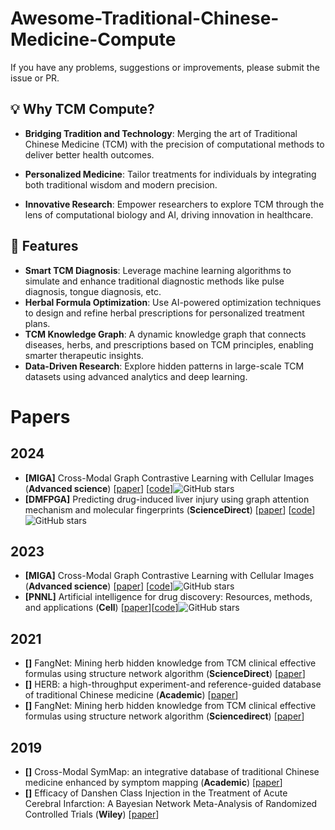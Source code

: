# Awesome-Traditional-Chinese-Medicine-Compute

If you have any problems, suggestions or improvements, please submit the issue or PR.

## 💡 Why TCM Compute?

- **Bridging Tradition and Technology**: Merging the art of Traditional Chinese Medicine (TCM) with the precision of computational methods to deliver better health outcomes.

- **Personalized Medicine**: Tailor treatments for individuals by integrating both traditional wisdom and modern precision.

- **Innovative Research**: Empower researchers to explore TCM through the lens of computational biology and AI, driving innovation in healthcare.

## 🌟 **Features**
- **Smart TCM Diagnosis**: Leverage machine learning algorithms to simulate and enhance traditional diagnostic methods like pulse diagnosis, tongue diagnosis, etc.
- **Herbal Formula Optimization**: Use AI-powered optimization techniques to design and refine herbal prescriptions for personalized treatment plans.
- **TCM Knowledge Graph**: A dynamic knowledge graph that connects diseases, herbs, and prescriptions based on TCM principles, enabling smarter therapeutic insights.
- **Data-Driven Research**: Explore hidden patterns in large-scale TCM datasets using advanced analytics and deep learning.

# Papers

## 2024

- <a name=""></a>**[MIGA]** Cross-Modal Graph Contrastive Learning with Cellular Images (**Advanced science**) [[paper](https://onlinelibrary.wiley.com/doi/full/10.1002/advs.202404845)] [[code](https://github.com/prokia/MIGA)]![GitHub stars](https://img.shields.io/github/stars/prokia/MIGA.svg?logo=github&label=Stars)
- <a name=""></a>**[DMFPGA]** Predicting drug-induced liver injury using graph attention mechanism and molecular fingerprints (**ScienceDirect**) [[paper](https://www.sciencedirect.com/science/article/pii/S1046202323001986)] [[code](https://github.com/zhaoqi106/DMFPGA)]![GitHub stars](https://img.shields.io/github/stars/prokia/MIGA.svg?logo=github&label=Stars)

## 2023
- <a name=""></a>**[MIGA]** Cross-Modal Graph Contrastive Learning with Cellular Images (**Advanced science**) [[paper](https://onlinelibrary.wiley.com/doi/full/10.1002/advs.202404845)] [[code](https://github.com/prokia/MIGA)]![GitHub stars](https://img.shields.io/github/stars/prokia/MIGA.svg?logo=github&label=Stars)
- <a name=""></a>**[PNNL]** Artificial intelligence for drug discovery: Resources, methods, and applications (**Cell**) [[paper](https://www.cell.com/molecular-therapy-family/nucleic-acids/fulltext/S2162-2531(23)00039-2)][[code](https://github.com/pnnl/solubility-prediction-paper)]![GitHub stars](https://img.shields.io/github/stars/prokia/MIGA.svg?logo=github&label=Stars)

## 2021
- <a name=""></a>**[]** FangNet: Mining herb hidden knowledge from TCM clinical effective formulas using structure network algorithm (**ScienceDirect**) [[paper](https://www.sciencedirect.com/science/article/pii/S2001037020305031)]
- <a name=""></a>**[]** HERB: a high-throughput experiment-and reference-guided database of traditional Chinese medicine (**Academic**) [[paper](https://academic.oup.com/nar/article-abstract/49/D1/D1197/6017358)]
- <a name=""></a>**[]** FangNet: Mining herb hidden knowledge from TCM clinical effective formulas using structure network algorithm (**Sciencedirect**) [[paper](https://www.sciencedirect.com/science/article/pii/S2001037020305031)]

## 2019
- <a name=""></a>**[]** Cross-Modal SymMap: an integrative database of traditional Chinese medicine enhanced by symptom mapping (**Academic**) [[paper](https://academic.oup.com/nar/article-abstract/47/D1/D1110/5150228)]
- <a name=""></a>**[]** Efficacy of Danshen Class Injection in the Treatment of Acute Cerebral Infarction: A Bayesian Network Meta-Analysis of Randomized Controlled Trials (**Wiley**) [[paper](https://onlinelibrary.wiley.com/doi/full/10.1155/2019/5814749)] 
